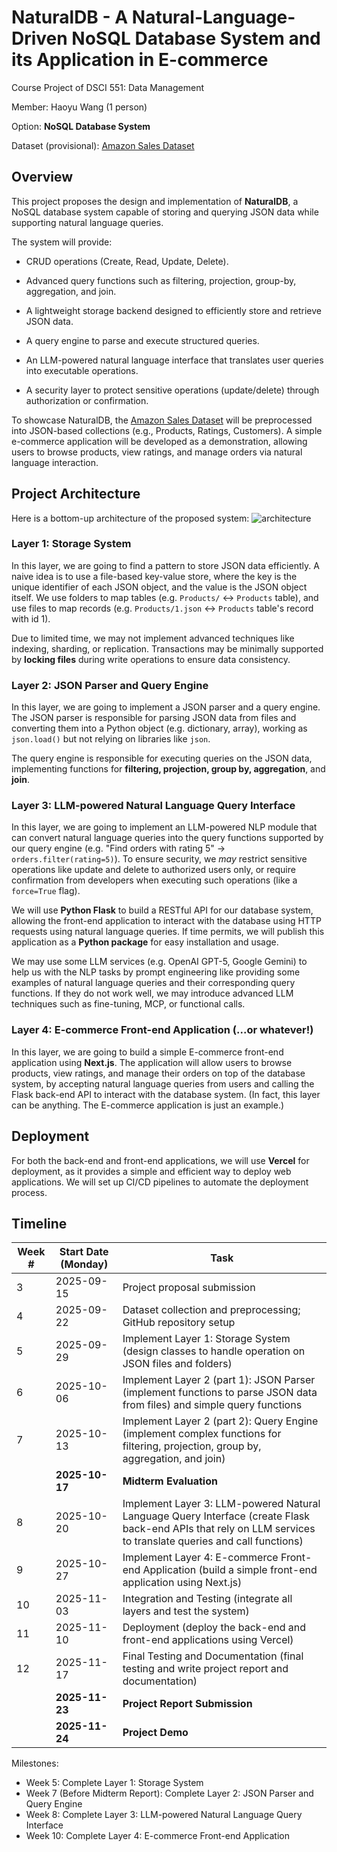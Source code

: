 # NaturalDB - A Natural-Language-Driven NoSQL Database System and its Application in E-commerce
Course Project of DSCI 551: Data Management

Member: Haoyu Wang (1 person)

Option: **NoSQL Database System**

Dataset (provisional): [Amazon Sales Dataset](https://www.kaggle.com/datasets/karkavelrajaj/amazon-sales-dataset)

## Overview
This project proposes the design and implementation of **NaturalDB**, a NoSQL database system capable of storing and querying JSON data while supporting natural language queries.

The system will provide:

- CRUD operations (Create, Read, Update, Delete).

- Advanced query functions such as filtering, projection, group-by, aggregation, and join.

- A lightweight storage backend designed to efficiently store and retrieve JSON data.

- A query engine to parse and execute structured queries.

- An LLM-powered natural language interface that translates user queries into executable operations.

- A security layer to protect sensitive operations (update/delete) through authorization or confirmation.

To showcase NaturalDB, the [Amazon Sales Dataset](https://www.kaggle.com/datasets/karkavelrajaj/amazon-sales-dataset) will be preprocessed into JSON-based collections (e.g., Products, Ratings, Customers). A simple e-commerce application will be developed as a demonstration, allowing users to browse products, view ratings, and manage orders via natural language interaction.

## Project Architecture
Here is a bottom-up architecture of the proposed system:
![architecture](architecture.png)
### Layer 1: Storage System
In this layer, we are going to find a pattern to store JSON data efficiently. A naive idea is to use a file-based key-value store, where the key is the unique identifier of each JSON object, and the value is the JSON object itself. We use folders to map tables (e.g. `Products/` <-> `Products` table), and use files to map records (e.g. `Products/1.json` <-> `Products` table's record with id 1).

Due to limited time, we may not implement advanced techniques like indexing, sharding, or replication. Transactions may be minimally supported by **locking files** during write operations to ensure data consistency.

### Layer 2: JSON Parser and Query Engine
In this layer, we are going to implement a JSON parser and a query engine. The JSON parser is responsible for parsing JSON data from files and converting them into a Python object (e.g. dictionary, array), working as `json.load()` but not relying on libraries like `json`.

The query engine is responsible for executing queries on the JSON data, implementing functions for **filtering, projection, group by, aggregation**, and **join**.

### Layer 3: LLM-powered Natural Language Query Interface
In this layer, we are going to implement an LLM-powered NLP module that can convert natural language queries into the query functions supported by our query engine (e.g. "Find orders with rating 5" -> `orders.filter(rating=5)`). To ensure security, we *may* restrict sensitive operations like update and delete to authorized users only, or require confirmation from developers when executing such operations (like a `force=True` flag).

We will use **Python Flask** to build a RESTful API for our database system, allowing the front-end application to interact with the database using HTTP requests using natural language queries. If time permits, we will publish this application as a **Python package** for easy installation and usage.

We may use some LLM services (e.g. OpenAI GPT-5, Google Gemini) to help us with the NLP tasks by prompt engineering like providing some examples of natural language queries and their corresponding query functions. If they do not work well, we may introduce advanced LLM techniques such as fine-tuning, MCP, or functional calls.

### Layer 4: E-commerce Front-end Application (...or whatever!)
In this layer, we are going to build a simple E-commerce front-end application using **Next.js**. The application will allow users to browse products, view ratings, and manage their orders on top of the database system, by accepting natural language queries from users and calling the Flask back-end API to interact with the database system. (In fact, this layer can be anything. The E-commerce application is just an example.)

## Deployment
For both the back-end and front-end applications, we will use **Vercel** for deployment, as it provides a simple and efficient way to deploy web applications. We will set up CI/CD pipelines to automate the deployment process.

## Timeline
| Week # | Start Date (Monday) | Task                                      |
|------|----------------------|-------------------------------------------|
| 3    | 2025-09-15           | Project proposal submission               |
| 4    | 2025-09-22           | Dataset collection and preprocessing; GitHub repository setup       |
| 5    | 2025-09-29           | Implement Layer 1: Storage System (design classes to handle operation on JSON files and folders)       |
| 6    | 2025-10-06           | Implement Layer 2 (part 1): JSON Parser (implement functions to parse JSON data from files) and simple query functions       |
| 7    | 2025-10-13           | Implement Layer 2 (part 2): Query Engine (implement complex functions for filtering, projection, group by, aggregation, and join)       |
|| **2025-10-17** | **Midterm Evaluation** |
| 8    | 2025-10-20           | Implement Layer 3: LLM-powered Natural Language Query Interface (create Flask back-end APIs that rely on LLM services to translate queries and call functions)       |
| 9    | 2025-10-27           | Implement Layer 4: E-commerce Front-end Application (build a simple front-end application using Next.js)       |
| 10   | 2025-11-03           | Integration and Testing (integrate all layers and test the system)       |
| 11   | 2025-11-10           | Deployment (deploy the back-end and front-end applications using Vercel)       |
| 12   | 2025-11-17           | Final Testing and Documentation (final testing and write project report and documentation)       |
| | **2025-11-23** | **Project Report Submission**       |
| | **2025-11-24** | **Project Demo** |

Milestones:
- Week 5: Complete Layer 1: Storage System
- Week 7 (Before Midterm Report): Complete Layer 2: JSON Parser and Query Engine
- Week 8: Complete Layer 3: LLM-powered Natural Language Query Interface
- Week 10: Complete Layer 4: E-commerce Front-end Application